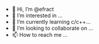 - 👋 Hi, I’m @efract
- 👀 I’m interested in ...
- 🌱 I’m currently learning c/c++...
- 💞️ I’m looking to collaborate on ...
- 📫 How to reach me ...

<!---
efract/efract is a ✨ special ✨ repository because its `README.md` (this file) appears on your GitHub profile.
You can click the Preview link to take a look at your changes.
--->
